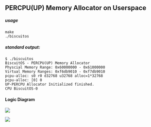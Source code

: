 PERCPU(UP) Memory Allocator on Userspace
--------------------------------------------

##### usage

```
make
./biscuitos
```

##### standard output:

```
$ ./biscuitos 
BiscuitOS - PERCPU(UP) Memory Allocator
Physcial Memory Range: 0x60000000 - 0x61000000
Virtual Memory Ranges: 0xf6db9010 - 0xf7db9010
pcpu-alloc: s0 r0 d32768 u32768 alloc=1*32768
pcpu-alloc: [0] 0 
UP-PERCPU Allocator Initialized finished.
CPU BiscuitOS-0
```

#### Logic Diagram

![](https://gitee.com/BiscuitOS_team/PictureSet/raw/Gitee/HK/HK000223.png)

![](https://gitee.com/BiscuitOS_team/PictureSet/raw/Gitee/HK/HK000223.png)

